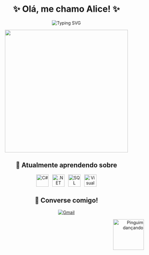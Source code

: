 <h1 align="center"> 
  ✨ Olá, me chamo Alice! ✨
</h1>

<p align="center">
  <img src="https://readme-typing-svg.demolab.com?font=Fira+Code&pause=1000&color=9932CC&center=true&vCenter=true&width=435&lines=Aspirante+a+Desenvolvedora+Back+End;Apaixonada+por+tecnologia;Sempre+aprendendo+algo+novo" alt="Typing SVG" />
</p>

<div align="center">
  
  <img src="https://media.giphy.com/media/v1.Y2lkPTc5MGI3NjExcDFoOTV6Y3B6eGZ1Y2VtY2J6Z2N4Y3R0bWl6dGJtYzN4eGZ1dCZlcD12MV9pbnRlcm5hbF9naWZfYnlfaWQmY3Q9Zw/JIX9t2j0ZTN9S/giphy.gif" width="400">
</p>
  
## 🐀 Atualmente aprendendo sobre

<p align="center">
  <!-- Ícones -->
  <img src="https://cdn.jsdelivr.net/gh/devicons/devicon/icons/csharp/csharp-original.svg" width="40" title="C#"/> &nbsp;
  <img src="https://cdn.jsdelivr.net/gh/devicons/devicon/icons/dotnetcore/dotnetcore-original.svg" width="40" title=".NET"/> &nbsp;
  <img src="https://cdn.jsdelivr.net/gh/devicons/devicon/icons/microsoftsqlserver/microsoftsqlserver-plain.svg" width="40" title="SQL Server"/> &nbsp;
  <img src="https://cdn.jsdelivr.net/gh/devicons/devicon/icons/visualstudio/visualstudio-plain.svg" width="40" title="Visual Basic"/>
</p>

## 📩 Converse comigo!
[![Gmail](https://img.shields.io/badge/Gmail-9932CC?style=for-the-badge&logo=gmail&logoColor=white)](mailto:fernandesalicesilveira@gmail.com)

<div align="right">
  <img src="https://media.tenor.com/wiMyvo8ZFN0AAAAi/pinguim-penguin.gif" width="100" title="Pinguim dançando">
</div>

</div>

<!--

  ---
<div align="center">
  ✨・❥・✨・❥・✨・❥・✨
</div>
# 😼 Olá, me chamo Alice! ✨

🚀 **Desenvolvedora | Apaixonada pelo universo Tech 💫**  
📍 [São José dos Campos - SP]  

---

## 🛠 Tecnologias & Habilidades  

### 💻 Linguagens & Frameworks  
| ![Visual Basic](https://img.shields.io/badge/Visual_Basic-512BD4?style=for-the-badge&logo=.net&logoColor=white) | ![.NET](https://img.shields.io/badge/.NET-512BD4?style=for-the-badge&logo=dotnet&logoColor=white) | ![SQL Server](https://img.shields.io/badge/Microsoft_SQL_Server-CC2927?style=for-the-badge&logo=microsoft-sql-server&logoColor=white) |  
|----------------------------------------------------------------------------------------------------------------|---------------------------------------------------------------------------------------------------|--------------------------------------------------------------------------------------------------------------------------------------|  

### 🧰 Ferramentas & Plataformas  
| ![Visual Studio](https://img.shields.io/badge/Visual_Studio-5C2D91?style=for-the-badge&logo=visual-studio&logoColor=white) | ![Azure](https://img.shields.io/badge/Microsoft_Azure-0089D6?style=for-the-badge&logo=microsoft-azure&logoColor=white) | ![Git](https://img.shields.io/badge/Git-E44C30?style=for-the-badge&logo=git&logoColor=white) |  
|---------------------------------------------------------------------------------------------------------------------------|-----------------------------------------------------------------------------------------------------------------------|---------------------------------------------------------------------------------------------|  
